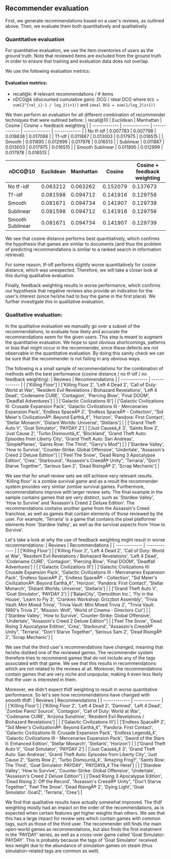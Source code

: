 ## Recommender evaluation
First, we generate recommendations based on a user's reviews, as outlined above. Then, we evaluate them both quantitatively and qualitatively.

### Quantitative evaluation
For quantitative evaluation, we use the item inventories of users as the ground truth. Note that reviewed items are excluded from the ground truth in order to ensure that training and evaluation data does not overlap.

We use the following evaluation metrics:

#### Evaluation metrics:
- recall@k: # relevant recommendations / # items
- nDCG@k (discounted cumulative gain): DCG / ideal DCG where `DCG = sum[2^{rel_i}-1 / log_2(i+1)]` and `ideal DCG = sum(1/log_2(i+1))`

We then perform an evaluation for all different combination of recommender techniques that were outlined before:
| recall@10 | Euclidean  | Manhattan | Cosine | Cosine + feedback weighting |
| ------------- | ------------- | ------------- | ------------- | ------------- |
| No tf-idf | 0.007783  | 0.007798 | 0.018838 | 0.017088 |
| Tf-idf | 0.011887  | 0.013003 | 0.017975 | 0.016515 |
| Smooth | 0.011895  | 0.012999 | 0.017978 | 0.016513 |
| Sublinear | 0.011887  | 0.013003 | 0.017975 | 0.016515 |
| Smooth Sublinear | 0.011895  | 0.012999 | 0.017978 | 0.016513 |

| nDCG@10 | Euclidean  | Manhattan | Cosine | Cosine + feedback weighting |
| ------------- | ------------- | ------------- | ------------- | ------------- |
| No tf-idf | 0.063212  | 0.063262 | 0.152079 | 0.137673 |
| Tf-idf | 0.081598  | 0.094712 | 0.141916 | 0.129756 |
| Smooth | 0.081671  | 0.094734 | 0.141907 | 0.129739 |
| Sublinear | 0.081598  | 0.094712 | 0.141916 | 0.129756 |
| Smooth Sublinear | 0.081671  | 0.094734 | 0.141907 | 0.129739 |

We see that cosine distance performs best quantitatively, which confirms the hypothesis that games are similar to documents (and thus the problem of predicting recommendations is similar to a ranked search in information retrieval).

For some reason, tf-idf performs slightly worse quantitatively for cosine distance, which was unexpected. Therefore, we will take a closer look at this during qualitative evaluation.

Finally, feedback weighting results in worse performance, which confirms our hypothesis that negative reviews also provide an indication for the user's interest (since he/she had to buy the game in the first place). We further investigate this in qualitative evaluation.

### Qualitative evaluation:
In the qualitative evaluation we manually go over a subset of the recommendations, to evaluate how likely and accurate the recommendations seem for the given users. This step is meant to augment the quantitative evaluation. We hope to spot obvious shortcomings, patterns or bias that might occur in the recommender, since these defects are not observable in the quantitative evaluation. By doing this sanity check we can be sure that the recommender is not failing in any obvious ways.

The following is a small sample of recommendations for the combination of methods with the best performance (cosine distance / no tf-idf / no feedback weighting):
| Reviews  | Recommendations |
| ------------- | ------------- |
| ['Killing Floor']  | ['Killing Floor 2', 'Left 4 Dead 2', 'Call of Duty: World at War', 'Resident Evil Revelations / Biohazard Revelations', 'Left 4 Dead', 'Codename CURE', 'Contagion', 'Piercing Blow', 'Final DOOM', 'Deadfall Adventures']  |
| ['Galactic Civilizations III']  | ['Galactic Civilizations III: Crusade Expansion Pack', 'Galactic Civilizations III - Mercenaries Expansion Pack', 'Endless SpaceÂ® 2', 'Endless SpaceÂ® - Collection', "Sid Meier's CivilizationÂ®: Beyond Earthâ„¢", 'Horizon', 'Pandora: First Contact', 'Stellar Monarch', 'Distant Worlds: Universe', 'Stellaris']  |
| ['Grand Theft Auto V', 'Goat Simulator', 'PAYDAY 2']  | ['Just Causeâ„¢ 3', 'Saints Row 2', 'Just Cause 2', 'Turbo Dismountâ„¢', 'Blockland', 'Grand Theft Auto: Episodes from Liberty City', 'Grand Theft Auto: San Andreas', 'SimplePlanes', 'Saints Row: The Third', "Garry's Mod"]  |
| ['Stardew Valley', 'How to Survive', 'Counter-Strike: Global Offensive', 'Undertale', "Assassin's Creed 2 Deluxe Edition"] | ['Feel The Snow', 'Dead Rising 3 Apocalypse Edition', 'Crea', 'Starbound', "Assassin's CreedÂ® Unity", 'Terraria', "Don't Starve Together", 'Serious Sam 2', 'Dead RisingÂ® 2', 'Scrap Mechanic'] |

We see that for small review sets we still achieve very relevant results. 'Killing floor' is a zombie survival game and as a result the recommender system provides very similar zombie survival games.
Furthermore, recommendations improve with larger review sets. The final example in the sample contains games that are very distinct, such as 'Stardew Valley', 'How to Survive' and 'Assassin's Creed 2 Deluxe Edition'. The recommendations contains another game from the Assassin's Creed franchise, as well as games that contain elements of those reviewed by the user. For example, 'Terraria' is a game that contains the pixel platformer elements from 'Stardew Valley', as well as the survival aspects from 'How to Survive'.

Let's take a look at why the use of feedback weighting might result in worse recommendations:
| Reviews  | Recommendations |
| ------------- | ------------- |
| ['Killing Floor']  | ['Killing Floor 2', 'Left 4 Dead 2', 'Call of Duty: World at War', 'Resident Evil Revelations / Biohazard Revelations', 'Left 4 Dead', 'Codename CURE', 'Contagion', 'Piercing Blow', 'Final DOOM', 'Deadfall Adventures']  |
| ['Galactic Civilizations III']  | ['Galactic Civilizations III: Crusade Expansion Pack', 'Galactic Civilizations III - Mercenaries Expansion Pack', 'Endless SpaceÂ® 2', 'Endless SpaceÂ® - Collection', "Sid Meier's CivilizationÂ®: Beyond Earthâ„¢", 'Horizon', 'Pandora: First Contact', 'Stellar Monarch', 'Distant Worlds: Universe', 'Stellaris']  |
| ['Grand Theft Auto V', 'Goat Simulator', 'PAYDAY 2']  | ['BalanCity', 'Demolition Inc.', 'Fly in the House', 'Learn to Fly 3', 'Crankies Workshop: Grizzbot Assembly', 'Trivia Vault: Mini Mixed Trivia', 'Trivia Vault: Mini Mixed Trivia 2', "Trivia Vault: 1980's Trivia 2", 'Mission: Wolf', 'World of Cinema - Directors Cut']  |
| ['Stardew Valley', 'How to Survive', 'Counter-Strike: Global Offensive', 'Undertale', "Assassin's Creed 2 Deluxe Edition"] | ['Feel The Snow', 'Dead Rising 3 Apocalypse Edition', 'Crea', 'Starbound', "Assassin's CreedÂ® Unity", 'Terraria', "Don't Starve Together", 'Serious Sam 2', 'Dead RisingÂ® 2', 'Scrap Mechanic'] |

We see that the third user's recommendations have changed, meaning that he/she disliked one of the reviewed games. The recommender system therefore tries to recommend games that do not include any of the tags associated with that game. We see that this results in recommendations which are not related to the reviews at all. Moreover, the recommendations contain games that are very niche and unpopular, making it even less likely that the user is interested in them.

Moreover, we didn't expect tfidf weighting to result in worse quantitative performance. So let's see how recommendations have changed with smooth tfidf:
| Reviews  | Recommendations |
| ------------- | ------------- |
| ['Killing Floor']  | ['Killing Floor 2', 'Left 4 Dead 2', 'Damned', 'Left 4 Dead', 'Zombie Panic! Source', 'Contagion', 'Call of Duty: World at War', 'Codename CURE', 'Arizona Sunshine', 'Resident Evil Revelations / Biohazard Revelations']  |
| ['Galactic Civilizations III']  | ['Endless SpaceÂ® 2', "Sid Meier's CivilizationÂ®: Beyond Earthâ„¢", 'Pandora: First Contact', 'Galactic Civilizations III: Crusade Expansion Pack', 'Endless Legendâ„¢', 'Galactic Civilizations III - Mercenaries Expansion Pack', 'Sword of the Stars II: Enhanced Edition', 'Stellar Monarch', 'Stellaris', 'Horizon']  |
| ['Grand Theft Auto V', 'Goat Simulator', 'PAYDAY 2']  | ['Just Causeâ„¢ 3', 'Grand Theft Auto: San Andreas', 'Grand Theft Auto: Episodes from Liberty City', 'Just Cause 2', 'Saints Row 2', 'Turbo Dismountâ„¢', 'Amazing Frog?', 'Saints Row: The Third', 'Goat Simulator: PAYDAY', 'PAYDAYâ„¢ The Heist']  |
| ['Stardew Valley', 'How to Survive', 'Counter-Strike: Global Offensive', 'Undertale', "Assassin's Creed 2 Deluxe Edition"] | ['Dead Rising 3 Apocalypse Edition', 'Dead Rising 2: Off the Record', "Assassin's CreedÂ® Unity", "Don't Starve Together", 'Feel The Snow', 'Dead RisingÂ® 2', 'Dying Light', 'Goat Simulator: GoatZ', 'Terraria', 'Crea'] |

We find that qualitative results have actually somewhat improved. The tfidf weighting mostly had an impact on the order of the recommendations, as is expected when certain features get higher weights than others. We see that this has a large impact for review sets which contain games with common tags, such as those of the third user. The recommender still finds the main open-world games as recommendations, but also finds the first instalment in the 'PAYDAY' series, as well as a cross-over game called 'Goat Simulator: PAYDAY'. This is probably because the tags of 'Goat Simulator' received less weight due to the abundance of simulation games on steam (thus simulation-related tags are common as well).
